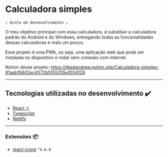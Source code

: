 # Calculadora simples #

`⚠️ Ainta em desenvolvimento ⚠️`

O meu objetivo principal com essa calculadora, é substituir a calculadora padrão do Android e do Windows, entregando todas as funcionalidades dessas calcuadoras e mais um pouco.

Esse projeto é uma PWA, ou seja, uma aplicação web que pode ser instalada no dispositivo e rodar sem conexão com internet.

Notion desse projeto: https://likedandrew.notion.site/Calculadora-simples-91aab15642ec4572b5155255e1034129
<hr>

## Tecnologias utilizadas no desenvolvimento ✔️ ##
- [React ⚛️](https://pt-br.reactjs.org/)
- [Typescript](https://www.typescriptlang.org/)
- [Netlify](https://www.netlify.com/)

<hr>

### Extensões 📦 ###
- [react-icons](https://react-icons.github.io/react-icons) `^4.6.0`

